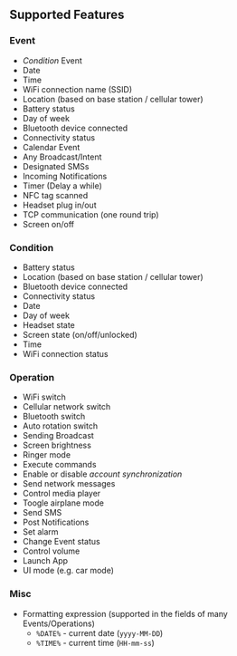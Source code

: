 Supported Features
------
### Event
* *Condition* Event
* Date
* Time
* WiFi connection name (SSID)
* Location (based on base station / cellular tower)
* Battery status
* Day of week
* Bluetooth device connected
* Connectivity status
* Calendar Event
* Any Broadcast/Intent
* Designated SMSs
* Incoming Notifications
* Timer (Delay a while)
* NFC tag scanned
* Headset plug in/out
* TCP communication (one round trip)
* Screen on/off

### Condition
* Battery status
* Location (based on base station / cellular tower)
* Bluetooth device connected
* Connectivity status
* Date
* Day of week
* Headset state
* Screen state (on/off/unlocked)
* Time
* WiFi connection status

### Operation
* WiFi switch
* Cellular network switch
* Bluetooth switch
* Auto rotation switch
* Sending Broadcast
* Screen brightness
* Ringer mode
* Execute commands
* Enable or disable *account synchronization*
* Send network messages
* Control media player
* Toogle airplane mode
* Send SMS
* Post Notifications
* Set alarm
* Change Event status
* Control volume
* Launch App
* UI mode (e.g. car mode)

### Misc
* Formatting expression (supported in the fields of many Events/Operations)
	* `%DATE%` - current date (`yyyy-MM-DD`)
	* `%TIME%` - current time (`HH-mm-ss`)
